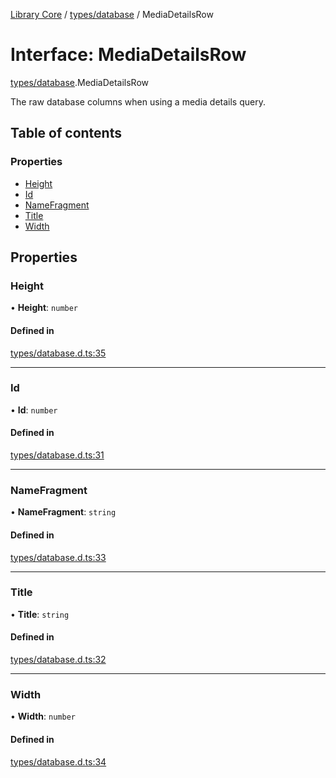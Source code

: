 [Library Core](../README.md) / [types/database](../modules/types_database.md) / MediaDetailsRow

# Interface: MediaDetailsRow

[types/database](../modules/types_database.md).MediaDetailsRow

The raw database columns when using a media details query.

## Table of contents

### Properties

- [Height](types_database.mediadetailsrow.md#height)
- [Id](types_database.mediadetailsrow.md#id)
- [NameFragment](types_database.mediadetailsrow.md#namefragment)
- [Title](types_database.mediadetailsrow.md#title)
- [Width](types_database.mediadetailsrow.md#width)

## Properties

### Height

• **Height**: `number`

#### Defined in

[types/database.d.ts:35](https://github.com/BenShelton/library-api/blob/master/packages/core/types/database.d.ts#L35)

___

### Id

• **Id**: `number`

#### Defined in

[types/database.d.ts:31](https://github.com/BenShelton/library-api/blob/master/packages/core/types/database.d.ts#L31)

___

### NameFragment

• **NameFragment**: `string`

#### Defined in

[types/database.d.ts:33](https://github.com/BenShelton/library-api/blob/master/packages/core/types/database.d.ts#L33)

___

### Title

• **Title**: `string`

#### Defined in

[types/database.d.ts:32](https://github.com/BenShelton/library-api/blob/master/packages/core/types/database.d.ts#L32)

___

### Width

• **Width**: `number`

#### Defined in

[types/database.d.ts:34](https://github.com/BenShelton/library-api/blob/master/packages/core/types/database.d.ts#L34)
